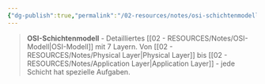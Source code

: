 ```yaml
---
{"dg-publish":true,"permalink":"/02-resources/notes/osi-schichtenmodell/","tags":["informatik/netzwerk/standard","protokoll/schichten","informatik/netzwerk/osi"],"noteIcon":"","updated":"2025-10-29T12:59:08.911+01:00"}
---
```


>**OSI-Schichtenmodell** - Detailliertes [[02 - RESOURCES/Notes/OSI-Modell\|OSI-Modell]] mit 7 Layern.
Von [[02 - RESOURCES/Notes/Physical Layer\|Physical Layer]] bis [[02 - RESOURCES/Notes/Application Layer\|Application Layer]] - jede Schicht hat spezielle Aufgaben.